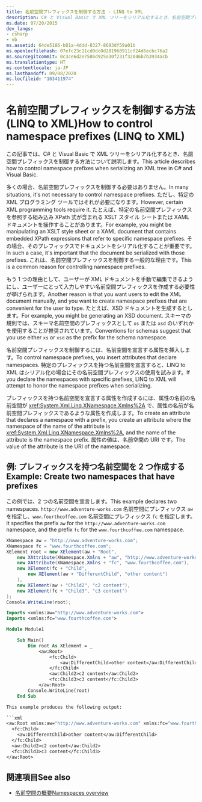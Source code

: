 ```yaml
---
title: 名前空間プレフィックスを制御する方法 - LINQ to XML
description: C# と Visual Basic で XML ツリーをシリアル化するとき、名前空間プレフィックスを制御できます。 これを行うには、名前空間を宣言する属性を挿入します。
ms.date: 07/20/2015
dev_langs:
- csharp
- vb
ms.assetid: 64de5186-b81a-4ddd-8327-8693df59a01b
ms.openlocfilehash: 07efc23c11cd0dc0d281968911cf24d6ecbc76a2
ms.sourcegitcommit: 0c3ce6d2e7586d925a30f231f32046b7b3934acb
ms.translationtype: HT
ms.contentlocale: ja-JP
ms.lasthandoff: 09/08/2020
ms.locfileid: "103411974"
---
```

# <a name="how-to-control-namespace-prefixes-linq-to-xml"></a><span data-ttu-id="5c5a0-104">名前空間プレフィックスを制御する方法 (LINQ to XML)</span><span class="sxs-lookup"><span data-stu-id="5c5a0-104">How to control namespace prefixes (LINQ to XML)</span></span>

<span data-ttu-id="5c5a0-105">この記事では、C# と Visual Basic で XML ツリーをシリアル化するとき、名前空間プレフィックスを制御する方法について説明します。</span><span class="sxs-lookup"><span data-stu-id="5c5a0-105">This article describes how to control namespace prefixes when serializing an XML tree in C# and Visual Basic.</span></span>

<span data-ttu-id="5c5a0-106">多くの場合、名前空間プレフィックスを制御する必要はありません。</span><span class="sxs-lookup"><span data-stu-id="5c5a0-106">In many situations, it's not necessary to control namespace prefixes.</span></span> <span data-ttu-id="5c5a0-107">ただし、特定の XML プログラミング ツールではそれが必要になります。</span><span class="sxs-lookup"><span data-stu-id="5c5a0-107">However, certain XML programming tools require it.</span></span> <span data-ttu-id="5c5a0-108">たとえば、特定の名前空間プレフィックスを参照する組み込み XPath 式が含まれる XSLT スタイル シートまたは XAML ドキュメントを操作することがあります。</span><span class="sxs-lookup"><span data-stu-id="5c5a0-108">For example, you might be manipulating an XSLT style sheet or a XAML document that contains embedded XPath expressions that refer to specific namespace prefixes.</span></span> <span data-ttu-id="5c5a0-109">その場合、そのプレフィックスでドキュメントをシリアル化することが重要です。</span><span class="sxs-lookup"><span data-stu-id="5c5a0-109">In such a case, it's important that the document be serialized with those prefixes.</span></span> <span data-ttu-id="5c5a0-110">これは、名前空間プレフィックスを制御する一般的な理由です。</span><span class="sxs-lookup"><span data-stu-id="5c5a0-110">This is a common reason for controlling namespace prefixes.</span></span>

<span data-ttu-id="5c5a0-111">もう 1 つの理由として、ユーザーが XML ドキュメントを手動で編集できるようにし、ユーザーにとって入力しやすい名前空間プレフィックスを作成する必要性が挙げられます。</span><span class="sxs-lookup"><span data-stu-id="5c5a0-111">Another reason is that you want users to edit the XML document manually, and you want to create namespace prefixes that are convenient for the user to type.</span></span> <span data-ttu-id="5c5a0-112">たとえば、XSD ドキュメントを生成するとします。</span><span class="sxs-lookup"><span data-stu-id="5c5a0-112">For example, you might be generating an XSD document.</span></span> <span data-ttu-id="5c5a0-113">スキーマの規則では、スキーマ名前空間のプレフィックスとして `xs` または `xsd` のいずれかを使用することが推奨されています。</span><span class="sxs-lookup"><span data-stu-id="5c5a0-113">Conventions for schemas suggest that you use either `xs` or `xsd` as the prefix for the schema namespace.</span></span>

<span data-ttu-id="5c5a0-114">名前空間プレフィックスを制御するには、名前空間を宣言する属性を挿入します。</span><span class="sxs-lookup"><span data-stu-id="5c5a0-114">To control namespace prefixes, you insert attributes that declare namespaces.</span></span> <span data-ttu-id="5c5a0-115">特定のプレフィックスを持つ名前空間を宣言すると、LINQ to XML はシリアル化の場合にその名前空間プレフィックスの使用を試みます。</span><span class="sxs-lookup"><span data-stu-id="5c5a0-115">If you declare the namespaces with specific prefixes, LINQ to XML will attempt to honor the namespace prefixes when serializing.</span></span>

<span data-ttu-id="5c5a0-116">プレフィックスを持つ名前空間を宣言する属性を作成するには、属性の名前の名前空間が <xref:System.Xml.Linq.XNamespace.Xmlns%2A> で、属性の名前が名前空間プレフィックスであるような属性を作成します。</span><span class="sxs-lookup"><span data-stu-id="5c5a0-116">To create an attribute that declares a namespace with a prefix, you create an attribute where the namespace of the name of the attribute is <xref:System.Xml.Linq.XNamespace.Xmlns%2A>, and the name of the attribute is the namespace prefix.</span></span> <span data-ttu-id="5c5a0-117">属性の値は、名前空間の URI です。</span><span class="sxs-lookup"><span data-stu-id="5c5a0-117">The value of the attribute is the URI of the namespace.</span></span>

## <a name="example-create-two-namespaces-that-have-prefixes"></a><span data-ttu-id="5c5a0-118">例: プレフィックスを持つ名前空間を 2 つ作成する</span><span class="sxs-lookup"><span data-stu-id="5c5a0-118">Example: Create two namespaces that have prefixes</span></span>

<span data-ttu-id="5c5a0-119">この例では、2 つの名前空間を宣言します。</span><span class="sxs-lookup"><span data-stu-id="5c5a0-119">This example declares two namespaces.</span></span> <span data-ttu-id="5c5a0-120">`http://www.adventure-works.com` 名前空間にプレフィックス `aw` を指定し、`www.fourthcoffee.com` 名前空間にプレフィックス `fc` を指定します。</span><span class="sxs-lookup"><span data-stu-id="5c5a0-120">It specifies the prefix `aw` for the `http://www.adventure-works.com` namespace, and the prefix `fc` for the `www.fourthcoffee.com` namespace.</span></span>

```csharp
XNamespace aw = "http://www.adventure-works.com";
XNamespace fc = "www.fourthcoffee.com";
XElement root = new XElement(aw + "Root",
    new XAttribute(XNamespace.Xmlns + "aw", "http://www.adventure-works.com"),
    new XAttribute(XNamespace.Xmlns + "fc", "www.fourthcoffee.com"),
    new XElement(fc + "Child",
        new XElement(aw + "DifferentChild", "other content")
    ),
    new XElement(aw + "Child2", "c2 content"),
    new XElement(fc + "Child3", "c3 content")
);
Console.WriteLine(root);
```

```vb
Imports <xmlns:aw="http://www.adventure-works.com">
Imports <xmlns:fc="www.fourthcoffee.com">

Module Module1

    Sub Main()
        Dim root As XElement = _
            <aw:Root>
                <fc:Child>
                    <aw:DifferentChild>other content</aw:DifferentChild>
                </fc:Child>
                <aw:Child2>c2 content</aw:Child2>
                <fc:Child3>c3 content</fc:Child3>
            </aw:Root>
        Console.WriteLine(root)
    End Sub

This example produces the following output:

```xml
<aw:Root xmlns:aw="http://www.adventure-works.com" xmlns:fc="www.fourthcoffee.com">
  <fc:Child>
    <aw:DifferentChild>other content</aw:DifferentChild>
  </fc:Child>
  <aw:Child2>c2 content</aw:Child2>
  <fc:Child3>c3 content</fc:Child3>
</aw:Root>
```

## <a name="see-also"></a><span data-ttu-id="5c5a0-121">関連項目</span><span class="sxs-lookup"><span data-stu-id="5c5a0-121">See also</span></span>

- [<span data-ttu-id="5c5a0-122">名前空間の概要</span><span class="sxs-lookup"><span data-stu-id="5c5a0-122">Namespaces overview</span></span>](namespaces-overview.md)
